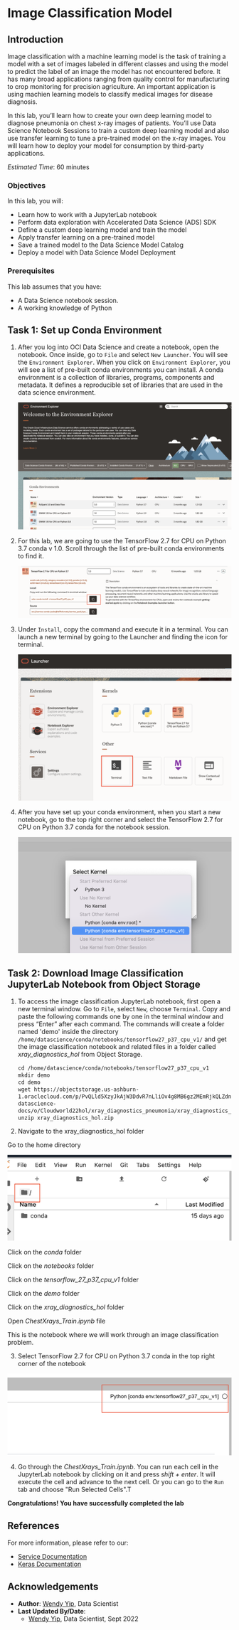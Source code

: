 # Image Classification Model

## Introduction

Image classification with a machine learning model is the task of training a model with a set of images labeled in different classes and using the model to predict the label of an image the model has not encountered before.  It has many broad applications ranging from quality control for manufacturing to crop monitoring for precision agriculture. An important application is using machien learning models to classify medical images for disease diagnosis.  

In this lab, you’ll learn how to create your own deep learning model to diagnose pneumonia on chest x-ray images of patients. You’ll use Data Science Notebook Sessions to train a custom deep learning model and also use transfer learning to tune a pre-trained model on the x-ray images. You will learn how to deploy your model for consumption by third-party applications.

*Estimated Time*: 60 minutes

### Objectives

In this lab, you will:

* Learn how to work with a JupyterLab notebook
* Perform data exploration with Accelerated Data Science (ADS) SDK
* Define a custom deep learning model and train the model
* Apply transfer learning on a pre-trained model
* Save a trained model to the Data Science Model Catalog
* Deploy a model with Data Science Model Deployment

### Prerequisites

This lab assumes that you have:
* A Data Science notebook session.
* A working knowledge of Python

## Task 1: Set up Conda Environment

1.  After you log into OCI Data Science and create a notebook, open the notebook.  Once inside, go to `File` and select `New Launcher`.  You will see the `Environment Explorer`. When you click on `Environment Explorer`, you will see a list of pre-built conda environments you can install. A conda environment is a collection of libraries, programs, components and metadata. It defines a reproducible set of libraries that are used in the data science environment. 

    ![Conda Environment Explorer](images/conda_environment_explorer.png " ")

2.  For this lab, we are going to use the TensorFlow 2.7 for CPU on Python 3.7 conda v 1.0.  Scroll through the list of pre-built conda environments to find it.

    ![Tensorflow Conda](images/tensorflow_conda.png " ")

3.  Under `Install`, copy the command and execute it in a terminal.  You can launch a new terminal by going to the Launcher and finding the icon for terminal.

    ![Open Termina](images/open_terminal.png " ")

4.  After you have set up your conda environment, when you start a new notebook, go to the top right corner and select the TensorFlow 2.7 for CPU on Python 3.7 conda for the notebook session.

    ![Select Conda](images/select_conda_environ.png " ")

## Task 2: Download Image Classification JupyterLab Notebook from Object Storage

1. To access the image classification JupyterLab notebook, first open a new terminal window.  Go to `File`, select `New`, choose `Terminal`. Copy and paste the following commands one by one in the terminal window and press “Enter” after each command. The commands will create a folder named 'demo' inside the directory `/home/datascience/conda/notebooks/tensorflow27_p37_cpu_v1/` and get the image classification notebook and related files in a folder called *xray_diagnostics_hol* from Object Storage.

    ```
    cd /home/datascience/conda/notebooks/tensorflow27_p37_cpu_v1
    mkdir demo
    cd demo 
    wget https://objectstorage.us-ashburn-1.oraclecloud.com/p/PvQLld5XzyJkAjW3DdvR7nLliOv4g8MB6gz2MEmRjkQLZdn1P9wOkNnUozAkPSUe/n/bigdatadatasciencelarge/b/hosted-datascience-docs/o/Cloudworld22hol/xray_diagnostics_pneumonia/xray_diagnostics_hol.zip
    unzip xray_diagnostics_hol.zip
    ```
2.  Navigate to the xray_diagnostics_hol folder

Go to the home directory

![Navigate home directory](images/navigate_home_directory.png " ")

Click on the *conda* folder

Click on the *notebooks* folder

Click on the *tensorflow_27_p37_cpu_v1* folder

Click on the *demo* folder

Click on the *xray_diagnostics_hol* folder

Open *ChestXrays_Train.ipynb* file 

This is the notebook where we will work through an image classification problem.  

3.  Select TensorFlow 2.7 for CPU on Python 3.7 conda in the top right corner of the notebook

![Select tensorflow conda](images/select_tensorflow_conda.png " ")

4.  Go through the *ChestXrays_Train.ipynb*.  You can run each cell in the JupyterLab notebook by clicking on it and press *shift + enter*. It will execute the cell and advance to the next cell. Or you can go to the `Run` tab and choose "Run Selected Cells".T

**Congratulations! You have successfully completed the lab**

## References

For more information, please refer to our:

* [Service Documentation](https://docs.oracle.com/en-us/iaas/data-science/using/data-science.htm)
* [Keras Documentation](https://keras.io/)

## Acknowledgements

* **Author**: [Wendy Yip](https://www.linkedin.com/in/wendy-yip-a3990610/), Data Scientist
* **Last Updated By/Date**:
    * [Wendy Yip](https://www.linkedin.com/in/wendy-yip-a3990610/), Data Scientist, Sept 2022

